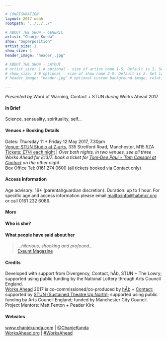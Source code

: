 ```yaml
---

# CONFIGURATION
layout: 2017-woah
rootpath: "../../../"

# ABOUT THE SHOW - GENERIC
artist: "Chanje Kunda"
show: "Superposition"
artist_size: 1
show_size: 1
header_image: "header_.jpg"

# ABOUT THE SHOW - LAYOUT
# artist_size: 1 # optional - size of artist name 1-5. Default is 1. Set longer names to lower values
# show_size: 2 # optional - size of show name 2-5. Default is 2. Set longer names to lower values
# header_image: "header.jpg" # optional custom background image, relative to current page

---
```

*Presented by* Word of Warning, Contact + STUN *during* Works Ahead 2017      
         
#### In Brief                      
Science, sensuality, spirituality, self…   

#### Venues + Booking Details        
Dates: Thursday 11 + Friday 12 May 2017, 7.30pm          
<a href="" target="_blank">Venue: STUN Studio at Z-arts</a>, 335 Stretford Road, Manchester, M15 5ZA         
<a href="http://contactmcr.com/whats-on/72292-works-ahead-at-stun-studio/booking" target="_blank">Tickets: £7/4 each night</a> | *Over both nights, in two venues, see all three Works Ahead for £13/7: book a ticket for <a href="http://contactmcr.com/whats-on/72092-works-ahead-at-contact/booking" target="_blank">Toni-Dee Paul + Tom Cassani at Contact</a> on the other night.*          
Box Office Tel: 0161 274 0600 (all tickets booked via Contact only)        
        
#### Access Information           
Age advisory: 16+ (parental/guardian discretion). Duration: up to 1 hour. For specific age and access information please email <mailto:info@habmcr.org> or call 0161 232 6086.        
        
#### More              
             
#### Who is she?             
            
#### What people have said about her
>*…hilarious, shocking and profound…*<br><a href="http://exeuntmagazine.com/features/watch-out" target="_blank">Exeunt Magazine</a>               
        
#### Credits         
Developed with support from Divergency, Contact, hÅb, STUN + The Lowry; supported using public funding by the National Lottery through Arts Council England.<br>[Works Ahead](/hab/worksahead) 2017 is co-commissioned/co-produced by [hÅb](/hab) + <a href="http://contactmcr.com" target="_blank">Contact</a>; supported by <a href="http://stunlive.com" target="_blank">STUN (Sustained Theatre Up North)</a>; supported using public funding by Arts Council England; funded by Manchester City Council.<br>Project Mentors: Matt Fenton + Peader Kirk        
        
#### Websites         
<a href="http://www.chanjekunda.com" target="_blank">www.chanjekunda.com</a> | <a href="http://twitter.com/ChanjeKunda" target="_blank">@ChanjeKunda</a><br><a href="http://worksahead.org" target="_blank">WorksAhead.org</a> | <a href="http://twitter.com/hashtag/WorksAhead" target="_blank">#WorksAhead</a>
